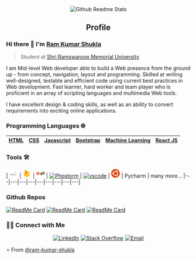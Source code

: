 <p align="center">
 <img width="100px" src="https://res.cloudinary.com/anuraghazra/image/upload/v1594908242/logo_ccswme.svg" align="center" alt="Github Readme Stats" />
 <h2 align="center">Profile</h2>
</p>

### Hi there 👋 I'm [Ram Kumar Shukla](https://www.linkedin.com/in/ram-kumar-s-603149129/)
> Student at [Shri Ramswaroop Memorial University](https://www.srmu.ac.in/)



<div>
 <p>
I am Mid-level Web developer able to build a Web presence from the ground up - from concept, navigation, layout and programming. Skilled at writing well-designed, testable and efficient code using current best practices in Web development. Fast learner, hard worker and team player who is proficient in an array of scripting languages and multimedia Web tools.

I have excellent design & coding skills, as well as an ability to convert requirements into exciting online applications.
</p>
</div>

### Programming Languages 🌐

| [HTML](https://html.com/) | [CSS](https://www.free-css.com/)  | [Javascript](https://www.javascript.com/)  |  [Bootstrap](https://getbootstrap.com/) |  [Machine Learning](https://scikit-learn.org/stable/) | [React JS](https://reactjs.org/)
|---|---|---|---|---|---|
 
### Tools 🛠️

| [<img src="https://raw.githubusercontent.com/github/explore/80688e429a7d4ef2fca1e82350fe8e3517d3494d/topics/mysql/mysql.png" alt="mysql" width="24">](https://www.mysql.com/) |  [<img src="https://raw.githubusercontent.com/github/explore/80688e429a7d4ef2fca1e82350fe8e3517d3494d/topics/firebase/firebase.png" alt="firebase" width="24">](https://firebase.google.com/) | [<img src="https://raw.githubusercontent.com/github/explore/80688e429a7d4ef2fca1e82350fe8e3517d3494d/topics/git/git.png" alt="Git" width="24">](https://git-scm.com/) |  [<img src="https://logonoid.com/images/phpstorm-logo.png" alt="Phpstorm" width="24">](https://www.jetbrains.com/phpstorm/) | [<img src="https://upload.wikimedia.org/wikipedia/commons/thumb/2/2d/Visual_Studio_Code_1.18_icon.svg/1200px-Visual_Studio_Code_1.18_icon.svg.png" alt="vscode" width="24">](https://code.visualstudio.com/) | [<img src="https://raw.githubusercontent.com/github/explore/80688e429a7d4ef2fca1e82350fe8e3517d3494d/topics/ubuntu/ubuntu.png" alt="Ubuntu" width="24">](https://ubuntu.com/)  | Pycharm | many more...
|---|---|---|---|---|---|---|---|---|

### Github Repos

[![ReadMe Card](https://github-readme-stats.vercel.app/api/pin/?username=MAYANKSHUKLA123&repo=Netflix-clone&show_owner=true)](https://github.com/MAYANKSHUKLA123/Netflix-clone)
[![ReadMe Card](https://github-readme-stats.vercel.app/api/pin/?username=MAYANKSHUKLA123&repo=Messenger-clone&show_owner=true)](https://github.com/MAYANKSHUKLA123/Messenger-clone)
[![ReadMe Card](https://github-readme-stats.vercel.app/api/pin/?username=MAYANKSHUKLA123&repo=Amazon-clone&show_owner=true)](https://github.com/MAYANKSHUKLA123/Amazon-clone)



<h3> 🤝🏻 Connect with Me </h3>

<p align="center">
<a href="https://www.linkedin.com/in/ram-kumar-s-603149129/" target="_blank"><img alt="LinkedIn" src="https://img.shields.io/badge/LinkedIn-@ramkumarshukla-blue?style=flat&logo=linkedin"></a>
<a href="https://stackoverflow.com/users/14165603/ram-kumar-shukla-016?tab=profile" target="_blank"><img alt="Stack Overflow" src="https://img.shields.io/badge/Stackoverflow-Ram%20Kumar%20Shukla-blue?style=flat&logo=stackoverflow"></a>
<a href="mailto:ramkumarshukla719@gmail.com"><img alt="Email" src="https://img.shields.io/badge/Email-ramkumarshukla@gmail.com-blue?style=flat&logo=gmail"></a>
</p>


⭐️ From [@ram-kumar-shukla](https://github.com/MAYANKSHUKLA123)
